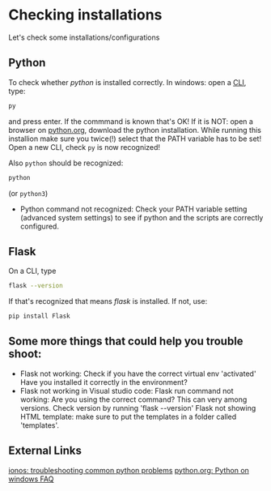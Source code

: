 # Checking installations

Let's check some installations/configurations

## Python

To check whether *python* is installed correctly. 
In windows: open a  [CLI](../cli), type: 

```bash
py
```

and press enter.  If the commmand is known that's OK! If it is NOT: open a browser on [python.org](https://python.org), download the python installation. 
While running this installion make sure you twice(!) select that the PATH variable has to be set! Open a new CLI, check `py` is now recognized!

Also `python` should be recognized:

```bash
python
```

(or `python3`)

- Python command not recognized:
Check your PATH variable setting (advanced system settings) to see if python and the scripts are correctly configured.

## Flask

On a CLI, type 

```bash
flask --version
```

If that's recognized that means *flask* is installed. 
If not, use:

```bash
pip install Flask
```

## Some more things that could help you trouble shoot:

- Flask not working:
Check if you have the correct virtual env 'activated'
Have you installed it correctly in the environment?
- Flask not working in Visual studio code:
    Flask run command not working:
        Are you using the correct command? This can very among versions. Check version by running 'flask --version'
    Flask not showing HTML template:
        make sure to put the templates in a folder called 'templates'.

## External Links

[ionos: troubleshooting common python problems](https://www.ionos.com/digitalguide/websites/web-development/troubleshooting-common-python-problems/)
[python.org: Python on windows FAQ](https://docs.python.org/3/faq/windows.html)


